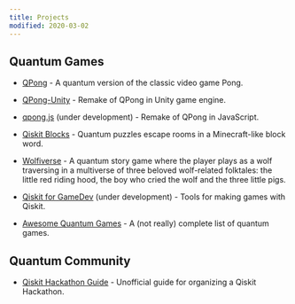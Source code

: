 ```yaml
---
title: Projects
modified: 2020-03-02
---
```


## Quantum Games

- [QPong](https://github.com/HuangJunye/QPong) - A quantum version of the classic video game Pong.

- [QPong-Unity](https://github.com/HuangJunye/QPong-Unity) - Remake of QPong in Unity game engine.

- [qpong.js](https://github.com/HuangJunye/qpong.js) (under development) - Remake of QPong in JavaScript.

- [Qiskit Blocks](https://github.com/JavaFXpert/QiskitBlocks) - Quantum puzzles escape rooms in a Minecraft-like block word.

- [Wolfiverse](https://github.com/HuangJunye/Wolfiverse) - A quantum story game where the player plays as a wolf traversing in a multiverse of three beloved wolf-related folktales: the little red riding hood, the boy who cried the wolf and the three little pigs.

- [Qiskit for GameDev](https://github.com/HuangJunye/Qiskit-for-GameDev) (under development) - Tools for making games with Qiskit.

- [Awesome Quantum Games](https://github.com/HuangJunye/Awesome-Quantum-Games) - A (not really) complete list of quantum games.

## Quantum Community

- [Qiskit Hackathon Guide](https://github.com/HuangJunye/Qiskit-Hackathon-Guide) - Unofficial guide for organizing a Qiskit Hackathon.
